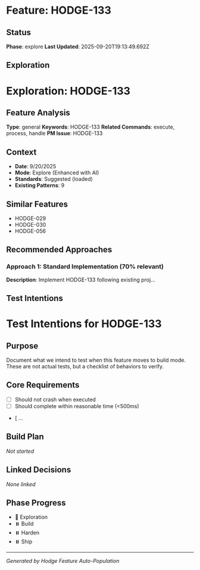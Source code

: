 # Feature: HODGE-133

## Status
**Phase**: explore
**Last Updated**: 2025-09-20T19:13:49.692Z

## Exploration
# Exploration: HODGE-133

## Feature Analysis
**Type**: general
**Keywords**: HODGE-133
**Related Commands**: execute, process, handle
**PM Issue**: HODGE-133

## Context
- **Date**: 9/20/2025
- **Mode**: Explore (Enhanced with AI)
- **Standards**: Suggested (loaded)
- **Existing Patterns**: 9


## Similar Features
- HODGE-029
- HODGE-030
- HODGE-056




## Recommended Approaches


### Approach 1: Standard Implementation (70% relevant)
**Description**: Implement HODGE-133 following existing proj...

## Test Intentions
# Test Intentions for HODGE-133

## Purpose
Document what we intend to test when this feature moves to build mode.
These are not actual tests, but a checklist of behaviors to verify.

## Core Requirements
- [ ] Should not crash when executed
- [ ] Should complete within reasonable time (<500ms)
- [ ...

## Build Plan
_Not started_

## Linked Decisions
_None linked_




## Phase Progress
- 🔄 Exploration
- ⏸️ Build
- ⏸️ Harden
- ⏸️ Ship

---
_Generated by Hodge Feature Auto-Population_
